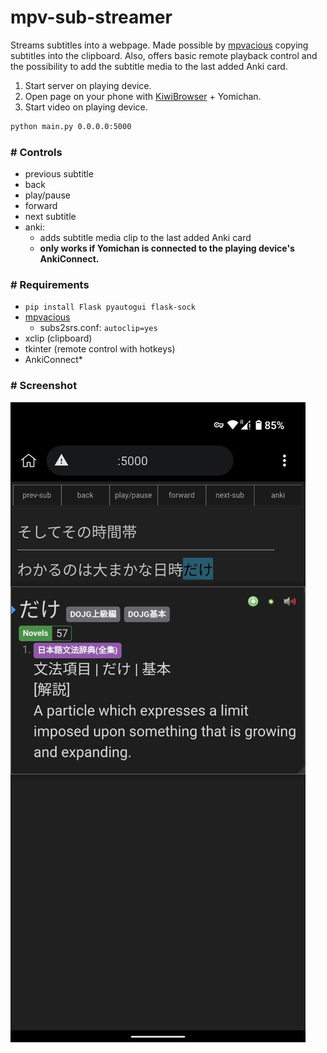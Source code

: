 # mpv-sub-streamer

Streams subtitles into a webpage. Made possible by [mpvacious](https://github.com/Ajatt-Tools/mpvacious) copying subtitles into the clipboard. Also, offers basic remote playback control and the possibility to add the subtitle media to the last added Anki card. 

1. Start server on playing device.
2. Open page on your phone with [KiwiBrowser](https://github.com/kiwibrowser/src.next) + Yomichan.
3. Start video on playing device.

```bash
python main.py 0.0.0.0:5000
```

### # Controls
* previous subtitle
* back
* play/pause
* forward
* next subtitle
* anki: 
  * adds subtitle media clip to the last added Anki card
  * **only works if Yomichan is connected to the playing device's AnkiConnect.**

### # Requirements
* `pip install Flask pyautogui flask-sock`
* [mpvacious](https://github.com/Ajatt-Tools/mpvacious)
  * subs2srs.conf: `autoclip=yes`
* xclip (clipboard)
* tkinter (remote control with hotkeys)
* AnkiConnect*

### # Screenshot
![Screenshot](./templates/screen.jpg)


